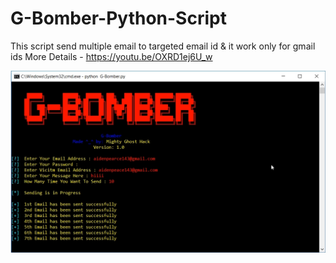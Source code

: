 # G-Bomber-Python-Script
This script send multiple email to targeted email id &amp; it work only for gmail ids
More Details - https://youtu.be/OXRD1ej6U_w

![](snapshot.png)
